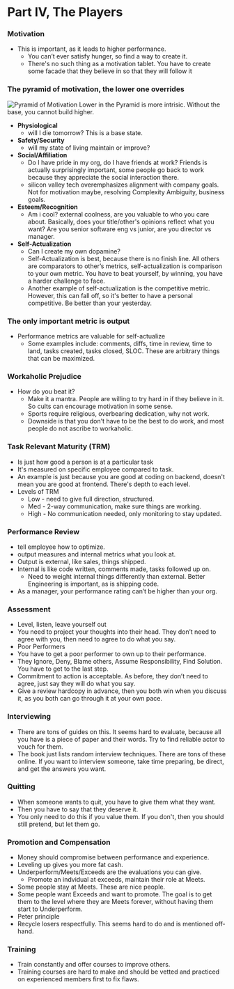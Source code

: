 # Part IV, The Players
### Motivation
* This is important, as it leads to higher performance.
  * You can’t ever satisfy hunger, so find a way to create it.
  * There's no such thing as a motivation tablet.
You have to create some facade that they believe in so that they will follow it

### The pyramid of motivation, the lower one overrides
![Pyramid of Motivation](https://encrypted-tbn0.gstatic.com/images?q=tbn:ANd9GcS6JSQAJ7gcGGKg4QHRbaBGagL_WjKJ_arZYMBvSwK9297lxib8Yg)
Lower in the Pyramid is more intrisic. Without the base, you cannot build higher.
* __Physiological__
  * will I die tomorrow? This is a base state.
* __Safety/Security__
  * will my state of living maintain or improve?
* __Social/Affiliation__
  * Do I have pride in my org, do I have friends at work? Friends is actually surprisingly important, some people go back to work because they appreciate the social interaction there.
  * silicon valley tech overemphasizes alignment with company goals. Not for motivation maybe, resolving Complexity Ambiguity, business goals.
* __Esteem/Recognition__
  * Am i cool? external coolness, are you valuable to who you care about. Basically, does your title/other's opinions reflect what you want? Are you senior software eng vs junior, are you director vs manager.
* __Self-Actualization__
  * Can I create my own dopamine?
  * Self-Actualization is best, because there is no finish line. All others are comparators to other’s metrics, self-actualization is comparison to your own metric. You have to beat yourself, by winning, you have a harder challenge to face.
  * Another example of self-actualization is the competitive metric. However, this can fall off, so it's better to have a personal competitive. Be better than your yesterday.
### The only important metric is output
* Performance metrics are valuable for self-actualize
   * Some examples include: comments, diffs, time in review, time to land, tasks created, tasks closed, SLOC. These are arbitrary things that can be maximized.
### Workaholic Prejudice
* How do you beat it?
  * Make it a mantra. People are willing to try hard in if they believe in it. So cults can encourage motivation in some sense.
  * Sports require religious, overbearing dedication, why not work.
  * Downside is that you don't have to be the best to do work, and most people do not ascribe to workaholic.
### Task Relevant Maturity (TRM)
* Is just how good a person is at a particular task
* It's measured on specific employee compared to task.
* An example is just because you are good at coding on backend, doesn't mean you are good at frontend. There's depth to each level.
* Levels of TRM
  * Low - need to give full direction, structured.
  * Med - 2-way communication, make sure things are working.
  * High - No communication needed, only monitoring to stay updated.
### Performance Review
* tell employee how to optimize.
* output measures and internal metrics what you look at.
* Output is external, like sales, things shipped.
* Internal is like code written, comments made, tasks followed up on.
  * Need to weight internal things differently than external. Better Engineering is important, as is shipping code.
* As a manager, your performance rating can’t be higher than your org.
### Assessment
* Level, listen, leave yourself out
* You need to project your thoughts into their head. They don’t need to agree with you, then need to agree to do what you say.
* Poor Performers
 * You have to get a poor performer to own up to their performance.
 * They Ignore, Deny, Blame others, Assume Responsibility, Find Solution. You have to get to the last step.
 * Commitment to action is acceptable. As before, they don’t need to agree, just say they will do what you say.
* Give a review hardcopy in advance, then you both win when you discuss it, as you both can go through it at your own pace.
### Interviewing
* There are tons of guides on this. It seems hard to evaluate, because all you have is a piece of paper and their words. Try to find reliable actor to vouch for them.
* The book just lists random interview techniques. There are tons of these online. If you want to interview someone, take time preparing, be direct, and get the answers you want.
### Quitting
* When someone wants to quit, you have to give them what they want.
* Then you have to say that they deserve it.
* You only need to do this if you value them. If you don't, then you should still pretend, but let them go.
### Promotion and Compensation
* Money should compromise between performance and experience.
* Leveling up gives you more fat cash.
* Underperform/Meets/Exceeds are the evaluations you can give.
  * Promote an indvidual at exceeds, maintain their role at Meets.
* Some people stay at Meets. These are nice people.
* Some people want Exceeds and want to promote. The goal is to get them to the level where they are Meets forever, without having them start to Underperform.
* Peter principle
* Recycle losers respectfully. This seems hard to do and is mentioned off-hand.
### Training
* Train constantly and offer courses to improve others.
* Training courses are hard to make and should be vetted and practiced on experienced members first to fix flaws.

